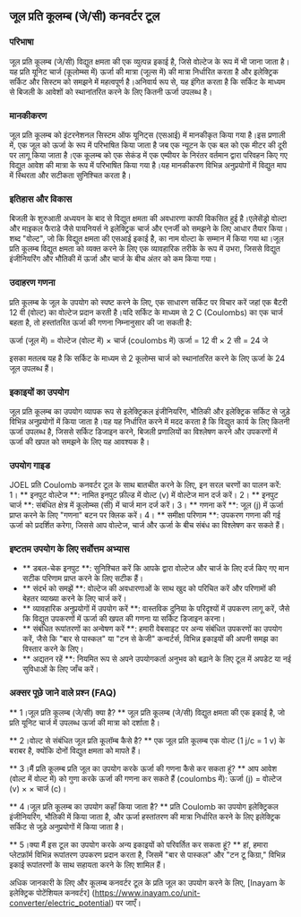 ## जूल प्रति कूलम्ब (जे/सी) कनवर्टर टूल

### परिभाषा
जूल प्रति कूलम्ब (जे/सी) विद्युत क्षमता की एक व्युत्पन्न इकाई है, जिसे वोल्टेज के रूप में भी जाना जाता है।यह प्रति यूनिट चार्ज (कूलोम्ब्स में) ऊर्जा की मात्रा (जूल्स में) की मात्रा निर्धारित करता है और इलेक्ट्रिक सर्किट और सिस्टम को समझने में महत्वपूर्ण है।अनिवार्य रूप से, यह इंगित करता है कि सर्किट के माध्यम से बिजली के आवेशों को स्थानांतरित करने के लिए कितनी ऊर्जा उपलब्ध है।

### मानकीकरण
जूल प्रति कूलम्ब को इंटरनेशनल सिस्टम ऑफ यूनिट्स (एसआई) में मानकीकृत किया गया है।इस प्रणाली में, एक जूल को ऊर्जा के रूप में परिभाषित किया जाता है जब एक न्यूटन के एक बल को एक मीटर की दूरी पर लागू किया जाता है।एक कूलम्ब को एक सेकंड में एक एम्पीयर के निरंतर वर्तमान द्वारा परिवहन किए गए विद्युत आवेश की मात्रा के रूप में परिभाषित किया गया है।यह मानकीकरण विभिन्न अनुप्रयोगों में विद्युत माप में स्थिरता और सटीकता सुनिश्चित करता है।

### इतिहास और विकास
बिजली के शुरुआती अध्ययन के बाद से विद्युत क्षमता की अवधारणा काफी विकसित हुई है।एलेसेंड्रो वोल्टा और माइकल फैराडे जैसे पायनियर्स ने इलेक्ट्रिक चार्ज और एनर्जी को समझने के लिए आधार तैयार किया।शब्द "वोल्ट", जो कि विद्युत क्षमता की एसआई इकाई है, का नाम वोल्टा के सम्मान में किया गया था।जूल प्रति कूलम्ब विद्युत क्षमता को व्यक्त करने के लिए एक व्यावहारिक तरीके के रूप में उभरा, जिससे विद्युत इंजीनियरिंग और भौतिकी में ऊर्जा और चार्ज के बीच अंतर को कम किया गया।

### उदाहरण गणना
प्रति कूलम्ब के जूल के उपयोग को स्पष्ट करने के लिए, एक साधारण सर्किट पर विचार करें जहां एक बैटरी 12 वी (वोल्ट) का वोल्टेज प्रदान करती है।यदि सर्किट के माध्यम से 2 C (Coulombs) का एक चार्ज बहता है, तो हस्तांतरित ऊर्जा की गणना निम्नानुसार की जा सकती है:

ऊर्जा (जूल में) = वोल्टेज (वोल्ट में) × चार्ज (coulombs में)
ऊर्जा = 12 वी × 2 सी = 24 जे

इसका मतलब यह है कि सर्किट के माध्यम से 2 कूलोम्स चार्ज को स्थानांतरित करने के लिए ऊर्जा के 24 जूल उपलब्ध हैं।

### इकाइयों का उपयोग
जूल प्रति कूलम्ब का उपयोग व्यापक रूप से इलेक्ट्रिकल इंजीनियरिंग, भौतिकी और इलेक्ट्रिक सर्किट से जुड़े विभिन्न अनुप्रयोगों में किया जाता है।यह यह निर्धारित करने में मदद करता है कि विद्युत कार्य के लिए कितनी ऊर्जा उपलब्ध है, जिससे सर्किट डिजाइन करने, बिजली प्रणालियों का विश्लेषण करने और उपकरणों में ऊर्जा की खपत को समझने के लिए यह आवश्यक है।

### उपयोग गाइड
JOEL प्रति Coulomb कनवर्टर टूल के साथ बातचीत करने के लिए, इन सरल चरणों का पालन करें:
1। ** इनपुट वोल्टेज **: नामित इनपुट फ़ील्ड में वोल्ट (v) में वोल्टेज मान दर्ज करें।
2। ** इनपुट चार्ज **: संबंधित क्षेत्र में कूलोम्ब्स (सी) में चार्ज मान दर्ज करें।
3। ** गणना करें **: जूल (j) में ऊर्जा प्राप्त करने के लिए "गणना" बटन पर क्लिक करें।
4। ** समीक्षा परिणाम **: उपकरण गणना की गई ऊर्जा को प्रदर्शित करेगा, जिससे आप वोल्टेज, चार्ज और ऊर्जा के बीच संबंध का विश्लेषण कर सकते हैं।

### इष्टतम उपयोग के लिए सर्वोत्तम अभ्यास
- ** डबल-चेक इनपुट **: सुनिश्चित करें कि आपके द्वारा वोल्टेज और चार्ज के लिए दर्ज किए गए मान सटीक परिणाम प्राप्त करने के लिए सटीक हैं।
- ** संदर्भ को समझें **: वोल्टेज की अवधारणाओं के साथ खुद को परिचित करें और परिणामों की बेहतर व्याख्या करने के लिए चार्ज करें।
- ** व्यावहारिक अनुप्रयोगों में उपयोग करें **: वास्तविक दुनिया के परिदृश्यों में उपकरण लागू करें, जैसे कि विद्युत उपकरणों में ऊर्जा की खपत की गणना या सर्किट डिजाइन करना।
- ** संबंधित रूपांतरणों का अन्वेषण करें **: हमारी वेबसाइट पर अन्य संबंधित उपकरणों का उपयोग करें, जैसे कि "बार से पास्कल" या "टन से केजी" कन्वर्टर्स, विभिन्न इकाइयों की अपनी समझ का विस्तार करने के लिए।
- ** अद्यतन रहें **: नियमित रूप से अपने उपयोगकर्ता अनुभव को बढ़ाने के लिए टूल में अपडेट या नई सुविधाओं के लिए जाँच करें।

### अक्सर पूछे जाने वाले प्रश्न (FAQ)

** 1।जूल प्रति कूलम्ब (जे/सी) क्या है? **
जूल प्रति कूलम्ब (जे/सी) विद्युत क्षमता की एक इकाई है, जो प्रति यूनिट चार्ज में उपलब्ध ऊर्जा की मात्रा को दर्शाता है।

** 2।वोल्ट से संबंधित जूल प्रति कूलॉम्ब कैसे है? **
एक जूल प्रति कूलम्ब एक वोल्ट (1 j/c = 1 v) के बराबर है, क्योंकि दोनों विद्युत क्षमता को मापते हैं।

** 3।मैं प्रति कूलम्ब प्रति जूल का उपयोग करके ऊर्जा की गणना कैसे कर सकता हूं? **
आप आवेश (वोल्ट में वोल्ट में) को गुणा करके ऊर्जा की गणना कर सकते हैं (coulombs में): ऊर्जा (j) = वोल्टेज (v) × × चार्ज (c)।

** 4।जूल प्रति कूलम्ब का उपयोग कहाँ किया जाता है? **
प्रति Coulomb का उपयोग इलेक्ट्रिकल इंजीनियरिंग, भौतिकी में किया जाता है, और ऊर्जा हस्तांतरण की मात्रा निर्धारित करने के लिए इलेक्ट्रिक सर्किट से जुड़े अनुप्रयोगों में किया जाता है।

** 5।क्या मैं इस टूल का उपयोग करके अन्य इकाइयों को परिवर्तित कर सकता हूं? **
हां, हमारा प्लेटफ़ॉर्म विभिन्न रूपांतरण उपकरण प्रदान करता है, जिसमें "बार से पास्कल" और "टन टू किग्रा," विभिन्न इकाई रूपांतरणों के साथ सहायता करने के लिए शामिल हैं।

अधिक जानकारी के लिए और कूलम्ब कनवर्टर टूल के प्रति जूल का उपयोग करने के लिए, [Inayam के इलेक्ट्रिक पोटेंशियल कनवर्टर] (https://www.inayam.co/unit-converter/electric_potential) पर जाएँ।